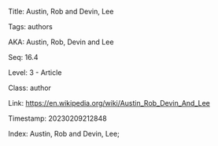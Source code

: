 Title:  Austin, Rob and Devin, Lee

Tags:   authors

AKA:    Austin, Rob, Devin and Lee

Seq:    16.4

Level:  3 - Article

Class:  author

Link:   https://en.wikipedia.org/wiki/Austin_Rob_Devin_And_Lee

Timestamp: 20230209212848

Index:  Austin, Rob and Devin, Lee; 
